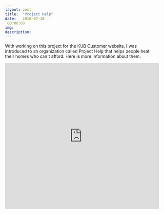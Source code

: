 ```yaml
---
layout: post
title:  "Project Help"
date:   2018-07-18
 00:00:00
img:
description:
---
```

With working on this project for the KUB Customer website, I was introduced to an organization called Project Help that helps people heat their homes who can't afford.
Here is more information about them.
<iframe width="100%" height="480" src="https://www.youtube.com/embed/1r-Mz99KlYc" frameborder="0" allow="autoplay; encrypted-media" allowfullscreen></iframe>
